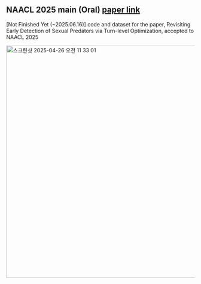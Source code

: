 ## NAACL 2025 main (Oral) [paper link](https://arxiv.org/pdf/2503.06627)

[Not Finished Yet (~2025.06.16)] code and dataset for the paper, Revisiting Early Detection of Sexual Predators via Turn-level Optimization, accepted to NAACL 2025

<img width="619" alt="스크린샷 2025-04-26 오전 11 33 01" src="https://github.com/user-attachments/assets/384ca643-6c37-488e-8b6e-b28494f6bda3" />
